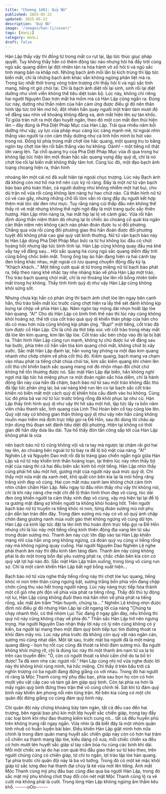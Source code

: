 ```yaml
---
title: "Chương 1481: Quỷ Nữ"
published: 2025-05-22
updated: 2025-05-22
description: 'Quỷ Nữ'
image: '/images/han-li/cover/'
tags: [HanLi]
category: HanLi
draft: false
---
```


Hàn Lập thấy vậy thì đồng tử trong mắt co rụt lại, lập tức thúc giục
pháp quyết. Tuy không thấy hắn có thêm động tác nào nhưng hôi
hà đầy trời cùng ngũ sắc quang diễm lại đột nhiên tản ra hóa
hành vô số hôi ti và ngũ sắc tinh mang bắn ra khắp nơi. Những
bạch ảnh mỗi lần bị kích trúng thì lập tức biến mất, chỉ là những
bạch ảnh khác vẫn không ngừng phân liệt mà ra.
Trong lúc nhất thời trong vòng trăm trượng chỉ thấy hôi ti và ngũ
sắc tinh mang, tiếng rít gió chói tai. Chỉ là bạch ảnh diệt rồi lại
sinh, sinh rồi lại diệt dường như vĩnh viễn không thể tiêu diệt toàn
bộ. Lúc này, không chỉ riêng hai người Nguyên Dao trợn mắt há
mồm mà cả Hàn Lập cũng ngẩn ra.
Đúng lúc này, dường như thần niệm của hắn cảm ứng được điều
gì đó nên thân hình lập tức trở lên mơ hồ; đột nhiên hắn quay
người một trăm tám mươi độ về đằng sau nhìn về khoảng không
đằng xa, ánh mắt hiện lên sự tàn khốc. Từ giữa trán nứt ra một
đạo huyết ngân, theo đó một con mắt đen thùi hiện lên – đây
đúng là Phá Diệt Pháp Mục của Hàn Lập.
Trải qua nhiều năm bồi dưỡng như vậy, uy lực của pháp mục
càng lúc càng mạnh mẽ, từ ngoài nhìn thẳng vào người ta còn
cảm thấy dường như cả linh hồn mình bị hút vào trong nó.
Đồng tử phía trong mắt chợt lóe hắc quang, một quang trụ to
bằng ngón tay chợt lóe lên rồi bắn thẳng vào hư không. Oành! –
một tiếng nổ thật lớn vang lên.
Tại chỗ quang trụ của Phá Diệt Pháp Mục vừa đi qua trong hư
không lập tức hiện lên một đoàn hắc sắc quang vựng đầy quỷ dị,
chỉ là nó chợt lóe rồi lại biến mất không thấy tăm hơi.
Cùng lúc đó, một đạo bạch ảnh loạng choạng hiện ra, thân hình

nhoáng lên một cái nó đã xuất hiện tại ngoài chục trượng.
Lúc này Bạch ảnh đã không còn mơ hồ mà trở nên cực kỳ rõ
ràng. Đây là một nữ tử vận bạch bào bao phủ toàn thân, cả người
dường như không nhiễm một hạt bụi, cho dù trận nổ vừa rồi cũng
không làm nàng hư hao chút nào. Cả thân hình nữ tử có vẻ cao
gầy, nhưng những chỗ lồi lõm vẫn rõ ràng đầy dụ người kết hợp
thêm mái tóc dài đen như mực.
Tuy rằng nàng cúi thấp đầu nên không thể thấy rõ vẻ mặt nhưng
không thể nghi ngờ đây là một trang quốc sắc thiên hương. Hàn
Lập nhìn nàng ta, hai mắt híp lại lộ vẻ cảnh giác.
Vừa rồi hắn định dùng thần niệm thăm dò nhưng lại bị chiếc áo
choàng cổ quái kia ngăn cản thần niệm nên không cách nào phán
đoán được tu vị đối phương. Chẳng qua vừa rồi cùng đối phương
giao thủ hắn đoán được đối phương tuyệt đối không phải cao giai
quỷ vật bình thường.
Nữ tử vận bạch bào này bị Hàn Lập dùng Phá Diệt Pháp Mục bức
ra từ hư không lúc đầu có chút hoảng hốt nhưng lập tức bình tĩnh
lại.
Hàn Lập cũng không quay đầu mà khẽ vẫy tay về đằng sau…
Hôi sắc quang hà cùng ngũ sắc quang diễm đầy trời cũng bỗng
chốc biến mất.
Trong ống tay áo hắn đang hiện ra hai cánh tay đen trắng khác
nhau, mặt ngoài có lưu quang chuyển động đầy kỳ lạ.
"Khách khách…" Một tiếng cười quái dị từ trong miệng nữ tử
bạch bào phát ra, tiếp theo nàng khẽ nhấc tay nhẹ nhảng trảo về
phía Hàn Lập một trảo.
Thủ trảo bạch quang chói mắt, chỉ là nó thoáng lóe lên rồi bỗng
nhiên biến mất trong hư không.
Thấy tình hình quỷ dị như vậy Hàn Lập cũng không khỏi sửng sốt.

Nhưng chưa kịp hắn có phản ứng thì bạch ảnh chợt lóe lên ngay
bên cạnh hắn, thủ trảo biến mất lúc trước cũng chợt hiện ra lấy
thế sét đánh không kịp bưng tai chộp về phía Hàn Lập. Năm ngón
tay móng dài nhọn hoắt lập lòe hàn quang.
"A!" Cho dù Hàn Lập có bình tĩnh thế nào thì lúc này cũng không
khỏi hoảng sợ, thế tới của cốt trảo quá quỷ dị khiến thân pháp
của hắn cho dù có mau hơn nữa cũng không kịp phản ứng.
"Bụp!" một tiếng, cốt trảo đã túm được cổ Hàn Lập.
Chỉ là chỗ da thịt tiếp xúc với cốt trảo trong nháy mắt đã lóe lên
kim quang, kim lân lập lòe. Cốt trảo sắc bén chộp vào đó lại bị bật
ra.
Thân hình Hàn Lập cũng run mạnh, không tự chủ được lui về
đằng sau hai bước, phía trên cổ hắn vẫn tỏa kim quang chói mắt,
không chút bị xây sước.
Sắc mặt Hàn Lập đanh lại, hắn vung tay phóng ra một đạo kim
quang nhanh như chớp chém về phía cốt thủ đó. Kiếm quang,
bạch mang va chạm vào nhau phát ra tiếng chát chúa chói tai,
kim sắc kiếm quang khi chém lên cốt thủ chỉ khiến bạch sắc
quang mang nơi đó nhộn nhạo đôi chút chứ không hề tổn thương
được nó. Sắc mặt Hàn Lập đại biến, hắn không nghĩ ngợi mà lập
tức há miệng phun ra một đoàn ngân sắc hỏa diễm, chỉ là hành
động lần này của hắn đã chậm, bạch bào nữ tử sau một trảo
không đắc thủ đã lập tức phản ứng lại; bả vai nàng khẽ run lên co
lại bạch sắc cốt trảo khiến nó biến mất một cách quỷ dị khiến hỏa
cầu đánh vào hư không. Cùng lúc đó phía bả vai nữ tử lúc trước
trống rỗng đã khôi phục lại như cũ.
Hàn Lập thấy tình hình quỷ dị như vậy thì hít sâu một hơi, lập tức
lấy ra bốn năm viên châu thanh sắc, linh quang của Linh Thú
Hoàn bên cổ tay cũng lóe lên. Quỷ vật này có không gian thần
thông quỷ dị như vậy nên hắn cũng không muốn mạo hiểm mà
định trực tiếp gọi ra Đề Hồn, sau đó dùng lôi châu áp trận dùng
thủ đoạn sét đánh tiêu diệt đối phương. Hiện tại không có thời
gian để hắn dây dưa lâu dài.
Tựa hồ thấy đòn tấn công sắp tới của Hàn Lập không phải là vừa

nên bạch bào nữ tử cũng không vội vã ra tay mà ngược lại chậm
rãi giơ hai tay lên, áo choàng bên ngoài từ từ bay ra để lộ bộ mặt
của nàng.
"A!" Nghiên Lệ và Nguyên Dao mới rồi đã bị tràng giao chiến ngắn
ngủi giữa Hàn Lập và nữ tử này khiến tinh thần hoảng loạn, lại
thêm lúc này nhìn thấy bộ mặt của nàng thì cả hai đều biên sắc
kinh hô một tiếng. Hàn Lập nhìn thấy cũng phải hít sâu một hơi,
gương mặt của người này quá mức quỷ dị.
Chỉ thấy một nửa mặt da xanh mét, khô quắt còn bên kia lại là
môi hồng răng trắng xinh đẹp vô cùng. Hai con mắt màu xanh lam
không chút cảm tình nhìn chằm chằm Hàn Lập.
Nếu ngay từ đầu nhìn thấy như vậy thì không nói, chỉ là khi nãy
nàng che mặt chỉ để lộ thân hình thon đẹp vô cùng, tóc dài đen
óng khiến người ta cảm thấy xinh đẹp vô cùng, vậy mà hiện tại lại
để lộ ra gương mặt đáng sợ khiến người ta không khỏi hoảng hốt.
Trên người bạch bào nữ từ truyền ra tiếng khóc nỉ non, từng đoàn
sương mù nơi phụ cận dần lan tràn đến đây.
Trong đám sương mù này có vô số quỷ ảnh chập chờn đang
giương nanh múa vuốt gào thét không ngừng vô cùng dữ tợn.
Hàn Lập cả kinh lập tức đặt ta lên linh thú hoàn định trực tiếp gọi
ra Đề Hồn nhưng chỉ là lúc này một tiếng rống kinh thiên động địa
vang lên từ sâu trong đoàn sương mù.
Thanh âm này cực lớn đập vào tai Hàn Lập khiến màng nhĩ của
hắn ong ong không ngừng, cả đoàn quỷ vụ cũng vì tiếng rống này
mà không ngừng quay cuồng.
Hai người Nguyên Dao Nghiên Lệ nghe phải thanh âm này thì
đều kinh tâm táng đảm.
Thanh âm này cũng không phải là do một trong bốn đại yêu
vương phát ra, chắc chắn bên kia còn có quỷ vật lợi hại nào đó.
Sắc mặt Hàn Lập trầm xuống, trong lòng vô cùng run sợ. Chỉ là
một cảnh khiến Hàn Lập bất ngờ bỗng xuất hiện…

Bạch bào nữ tử vừa nghe thấy tiếng rống này thì chợt lóe lục
quang, tiếng khóc nỉ non trên thân cũng ngưng bặt, sương trắng
bốn phía vốn đang chập chờn cũng thu vào hết trong người nàng.
Lúc này nàng trực tiếp hóa thành một cỗ gió nhẹ phi độn về phía
vừa phát ra tiếng rống.
Thấy đối thủ tự động rút lui, Hàn Lập cũng không đuổi theo mà
hắn nhìn về phía phát ra tiếng rống, sắc mặt âm trầm "Hàn huynh,
chúng ta…." Nghiên Lệ không nhịn được định nói điều gì đó
nhưng Hàn Lập lại cắt ngang lời của nàng "Chúng ta chạy nhanh
thôi, có thể nhóm Lục Túc đang ở ngay gần đay, nếu không thì
quỷ nữ này cũng không chạy về phía đó." Thần sắc Hàn Lập trở
nên ngưng trọng.
Hai người Nguyên Dao nhận thấy lời này có lý nên cũng không có
ý kiến, ba người lại mang theo một đám quỷ binh tiếp tục tìm
đường thoát ra khỏi đám mây mù. Lúc này phía trước đã không
còn quỷ vật nào ngăn cản, sương mù cũng nhạt dần. Một lát sau,
trước mặt ba người đã là một mảng quang đãng – bọn họ rốt cục
cũng đã thoát ra khỏi đám sương mù.
Ba người không khỏi mừng rỡ, chỉ là đúng lúc này thì một thanh
âm nam tử xa lạ từ trên cao truyền đến: "Ồ, còn có người thoát ra
khỏi cấm chế do ta bố trí được! Ta đã xem nhẹ các ngươi rồi."
Hàn Lập cùng nhị nữ vừa nghe được lời này thì không khỏi rùng
mình, há hốc miệng. Chỉ thấy ở trên bầu trời cả nghìn trượng có
ba người đang đứng giằng co với nhau.
Trong đó hai người rõ ràng là Mộc Thanh cùng mỹ phụ đầu bạc,
phía sau bọn họ còn có hơn mười yêu vật cấp cao và tám gã âm
giáp quỷ binh.
Còn tại phía xa hơn là mấy ngàn quỷ binh đứng theo trận thế vô
cùng chỉnh tế. Sát khí từ đám quỷ binh này khiến âm phong nổi
nên từng trận.
Kế bên kia cũng có một chi quân đội đứng giằng co cùng đám quỷ
binh này.

Chi quân đội này chừng khoảng bảy tám ngàn, tất cả đều cao đến
hai trượng, bên ngoài bao phủ kín một lớp huyết sắc chiến giáp,
trong tay đầy các loại binh khí như đao thương kiếm kích cung
nỏ… tất cả đều huyền phù trên không trung rất ngay ngắn. Vừa
nhìn là đã biết đây là một nhóm quân tinh nhuệ có huấn luyện bài
bản.
Điều khiến Hàn Lập giật mình hơn nữa chính là trong đám quân
mang huyết sắc chiến giáp này còn có hơn hai trăm cỗ chiến xa
thanh mang lập lòe, kiểu dáng cổ xưa, mỗi chiếc chiến xa đều có
hơn mười tên huyết sắc giáp sĩ tay cầm búa rìu cùng các binh khí
dài. Mỗi một chiếc xe lại do hai con quái thú đầu giao thân sư tử
kéo theo, trên người chúng cũng có chiến giáp, tứ chi to ngắn, lợi
trảo lập lòe hàn quang.
Tại phía trước chi quân đội này là ba võ tướng. Trong đó có một
kẻ mặc khôi giáp tử sắc lưng đeo hai thanh đại chùy là kẻ vừa
mới lên tiếng. Ánh mắt Mộc Thanh cùng mỹ phụ đầu bạc cũng
đảo qua ba người Hàn Lập, trong đó sắc mặt mỹ phụ không chút
thay đổi còn nét mặt Mộc Thanh cũng lộ ra vẻ cười mà không
phải là cười.
Trong lòng Hàn Lập không ngừng âm thầm kêu khổ.
------oOo------
